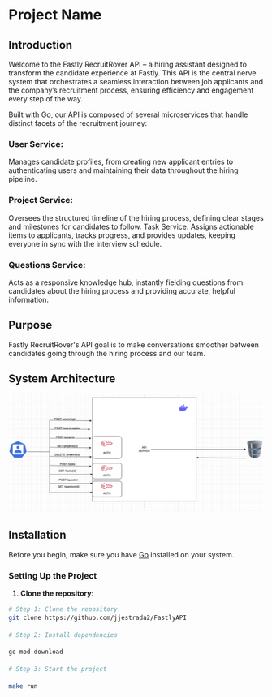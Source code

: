 # Project Name

## Introduction

Welcome to the Fastly RecruitRover API – a hiring assistant designed to transform the candidate experience at Fastly. This API is the central nerve system that orchestrates a seamless interaction between job applicants and the company’s recruitment process, ensuring efficiency and engagement every step of the way.

Built with Go, our API is composed of several microservices that handle distinct facets of the recruitment journey:

### User Service:
 Manages candidate profiles, from creating new applicant entries to authenticating users and maintaining their data throughout the hiring pipeline.
### Project Service:
 Oversees the structured timeline of the hiring process, defining clear stages and milestones for candidates to follow.
Task Service: Assigns actionable items to applicants, tracks progress, and provides updates, keeping everyone in sync with the interview schedule.
### Questions Service:
Acts as a responsive knowledge hub, instantly fielding questions from candidates about the hiring process and providing accurate, helpful information.

## Purpose

Fastly RecruitRover's API goal is to make conversations smoother between candidates going through the hiring process and our team.

## System Architecture
![System Architecture](img/3.png "System Architecture")


## Installation

Before you begin, make sure you have [Go](https://golang.org/dl/) installed on your system.

### Setting Up the Project

1. **Clone the repository**:
```bash
# Step 1: Clone the repository
git clone https://github.com/jjestrada2/FastlyAPI

# Step 2: Install dependencies

go mod download

# Step 3: Start the project

make run 

